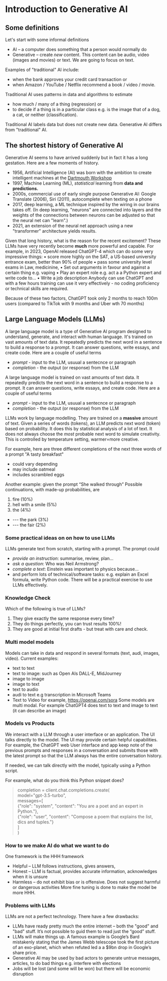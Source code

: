 # Introduction to Generative AI

## Some definitions
Let's start with some informal definitions
* AI – a computer does something that a person would normally do
* Generative – create _new_ content.  This content can be audio, video (images and movies) or text.  We are going to focus on text.


Examples of "traditional" AI include:
* when the bank approves your credit card transaction or 
* when Amazon / YouTube / Netflix recommend a book / video / movie.

Traditional AI uses patterns in data and algorithms to estimate 
* how much / many  of a thing (regression) or 
* to decide if a thing is in a particular class e.g. is the image that of a dog, a cat, or neither (classification).  

Traditional AI labels data but does not create new data. Generative AI differs from "traditional" AI.

## The shortest history of Generative AI

Generative AI seems to have arrived suddenly but in fact it has a long gestation.  Here are a few moments of history.
* 1956, Artificial Intelligence (AI) was born with the ambition to create intelligent machines at the [Dartmouth Workshop](https://en.wikipedia.org/wiki/Dartmouth_workshop)
* 1997, Machine Learning (ML), _statistical_ learning from **data and predictions.**
* 2000s, commercial use of early single purpose Generative AI: Google Translate (2006), Siri (2011), autocomplete when texting on a phone
* 2017, deep learning, a ML technique inspired by the wiring in our brains takes off. (In deep learning, "neurons" are connected into layers and the weights of the connections between neurons can be adjusted so that the neural net can "learn".)
* 2021, an extension of the neural net approach using a new  "transformer" architecture yields results.

Given that long history, what is the reason for the recent excitement? These LLMs have very recently become **much** more powerful and capable.  For example, in 2023, OpenAI released ChatGPT-4 which can do some very impressive things:
•	score more highly on the SAT, a US-based university entrance exam, better than 90% of people
•	pass some university level exams in Law, medicinine,
•	Set out arguments in favour and against a certain thing e.g. vaping
•	Play an expert role e.g. act a a Python expert and write code to…
•	Write a job description
Anybody can use ChatGPT and with a few hours training can use it very effectively - no coding proficiency or technical skills are required. 

Because of these two factors,  ChatGPT took only 2 months to reach 100m users (compared to TikTok with 9 months and Uber wth 70 months)


## Large Language Models (LLMs)

A large language model is a type of Generative AI program designed to understand, generate, and interact with human language. It's trained on vast amounts of text data.  It repeatedly predicts the next word in a sentence to build a response to a prompt.  It can answer questions, write essays, and create code. 
Here are a couple of useful terms
* *prompt*  - input to the LLM, usuual a sentecnce or paragraph
* *completion* - the output (or response) from the LLM  

A large language model is trained on vast amounts of text data.  It repeatedly predicts the next word in a sentence to build a response to a prompt.  It can answer questions, write essays, and create code. 
Here are a couple of useful terms
* *prompt*  - input to the LLM, usuual a sentecnce or paragraph
* *completion* - the output (or response) from the LLM  


LLMs work by language modelling.  They are trained on a **massive** amount of text.
Given a series of words (tokens), an LLM predicts next word (token) based on probability.  It does this by statistical analysis of a lot of text.  It does not always choose the _most_ probable next word to simulate creativity. This is controlled by temperature setting, warmer=more creative. 

For example, here are three different completions of the next three words of a prompt "A tasty breakfast"
* could vary depending
* may include oatmeal
* includes scrambled eggs

Another example: given the prompt “She walked through”
Possible continuations, with made-up probabilities,  are
1. fire (10%)
2. hell with a smile (5%)
3. the (4%)
*  --- the  park (3%)
*  --- the fair (2%)

### Some practical ideas on on how  to use LLMs
LLMs generate text from scratch, starting with a prompt. The prompt could
- _provide an instruction_: summarise, review, plan...
- _ask a question_: Who was Neil Armstrong?
- _complete a text_: Einstein was important to physics because...
- and perform lots of technical/software tasks: e.g. explain an Excel formula, write Python code.
There will be a practical exercise to use LLMs effectively.


### Knowledge Check
Which of the following is true of LLMs?
1. They give exactly the same response every time?
2. They do things perfectly, you can trust results 100%!
3. They are good at initial first drafts - but treat with care and check.
 
### Multi model models
Models can take in data and respond in several formats (text, audi, images, video).  Current examples:
* text to text
* text to image: such as Open AIs DALL-E, MidJourney
* image to image
* image to text
* text to audio
* audi to text e.g transcription in Microsoft Teams
* Text to Video for example, https://openai.com/sora
Some models are multi modal.  For example ChatGPT4 does text to text and image to text (it can describe an image)

### Models vs Products
We interact with a LLM through a user interface or an application.  The UI talks directly to the model.  The UI may provide certain helpful capabilities.  For example, the ChatGPT web User interface and app keep note of the previous prompts and responses in a conversation and submits those with the latest prompt so that the LLM always has the entire conversation history.

If needed, we can talk directly with the model, typically using a Python script.

For example, what do you think this Python snippet does?
> completion = client.chat.completions.create(  
>    model="gpt-3.5-turbo",  
>    messages=[  
>      {"role": "system", "content": "You are a poet and an expert in Python."},  
>      {"role": "user", "content": "Compose a poem that explains the list, dics and tuples."}  
>    ]  
> )  


### How to we make AI do what we want to do 

One framework is the HHH framework
-	Helpful – LLM follows instructions, gives answers,
-	Honest – LLM is factual, provides accurate information, acknowledges when it is unsure
-	Harmless – do not exhibit bias or is offensive.  Does not suggest harmful or dangerous activities
More fine tuning is done to make the model be more HHH.


### Problems with LLMs

LLMs are not a perfect technology.  There have a few drawbacks:
* LLMs have ready pretty much the entire internet – both the "good" and "bad" stuff. It’s not possible to guid them to read just the “good” stuff.
* LLMs will make things up.  A famous example is Google’s Bard mistakenly stating that the James Webb telescope took the first picture of an exo-planet, which when refuted led a a $9bn drop in Google’s share price.
* Generative AI may be used by bad actors to generate untrue messages, articles, to do bad things e.g. interfere with elections
* Jobs will be lost (and some will be won) but there will be economic disruption
